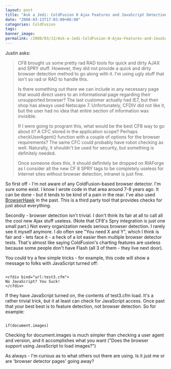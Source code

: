 ```yaml
---
layout: post
title: "Ask a Jedi: ColdFusion 8 Ajax Features and JavaScript Detection"
date: "2008-03-13T17:03:00+06:00"
categories: ColdFusion 
tags: 
banner_image: 
permalink: /2008/03/13/Ask-a-Jedi-ColdFusion-8-Ajax-Features-and-JavaScript-Detection
---
```


Justin asks:

<blockquote>
<p>
CF8 brought us some pretty rad RAD tools for quick and
dirty AJAX and SPRY stuff. However, they did not provide a quick and dirty browser detection method to go along with it. I'm using ugly stuff that isn't so rad or RAD to handle this.

Is there something out there we can include in any necessary page that would direct users to an informational page regarding their unsupported browser? The last customer actually had IE7, but their shop has always used Netscape 7. Unfortunately, CFDIV did not like it, but the user had
no idea that entire section of information was invisible.

If I were going to program this, what would be the best CF8 way to go about it? A CFC stored in the application scope? Perhaps checkUserAgent() function with a couple of options
for the browser requirements? The same CFC could probably have robot checking as well. Naturally, it shouldn't be used for security, but something is definitely needed.

Once someone does this, it should definitely be dropped on RIAForge as I consider all the new CF 8 SPRY tags to be completely useless for Internet sites without browser detection, intranet is just fine. 
</p>
</blockquote>

So first off - I'm not aware of any ColdFusion-based browser detector. I'm sure some exist. I know I wrote code in that area around 7-8 years ago. It can be done - but it tends to be kind of a pain in the rear. I've also used <a href="http://www.cyscape.com/Default.aspx?bhcp=1">BrowserHawk</a> in the past. This is a third party tool that provides checks for just about everything.

Secondly - browser detection isn't trivial. I don't think its fair at all to call all the cool new Ajax stuff useless. (Note that CF8's Spry integration is just one small part.) Not every organization needs serious browser detection. I rarely see it myself anymore. I <i>do</i> often see "You need X and Y", which I think is fair and - lets face it - a heck of a lot easier then multiple browser detector tests. That's almost like saying ColdFusion's charting features are useless because some people don't have Flash (all 3 of them - they live next door). 

You could try a few simple tricks - for example, this code will show a message to folks with JavaScript turned off:

<code>
&lt;cfdiv bind="url:test3.cfm"&gt;
No JavaScript? You Suck!
&lt;/cfdiv&gt;
</code>

If they have JavaScript turned on, the contents of test3.cfm load. It's a rather trivial trick, but it at least can check for JavaScript access. Once past that your best best is to feature detection, not browser detection. So for example:

<code>
if(document.images)
</code>

Checking for document.images is much simpler than checking a user agent and version, and it accomplishes what you want ("Does the browser support using JavaScript to load images?")

As always - I'm curious as to what others out there are using. Is it just me or are 'browser detector pages' going away?